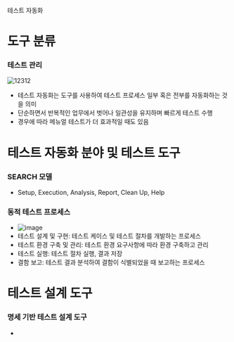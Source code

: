 테스트 자동화

# 도구 분류

### 테스트 관리
![12312](https://github.com/user-attachments/assets/b7b5aa50-53a5-4250-9b97-8b6ea7863df2)

- 테스트 자동화는 도구를 사용하여 테스트 프로세스 일부 혹은 전부를 자동화하는 것을 의미
- 단순하면서 반복적인 업무에서 벗어나 일관성을 유지하며 빠르게 테스트 수행
- 경우에 따라 메뉴얼 테스트가 더 효과적일 때도 있음


# 테스트 자동화 분야 및 테스트 도구

### SEARCH 모델
- Setup, Execution, Analysis, Report, Clean Up, Help

### 동적 테스트 프로세스
- ![image](https://github.com/user-attachments/assets/c71998a4-a136-437a-80ad-4d69953bb8a4)
- 테스트 설계 및 구현: 테스트 케이스 및 테스트 절차를 개발하는 프로세스
- 테스트 환경 구축 및 관리: 테스트 환경 요구사항에 따라 환경 구축하고 관리
- 테스트 실행: 테스트 절차 실행, 결과 저장
- 결함 보고: 테스트 결과 분석하여 결함이 식별되었을 때 보고하는 프로세스


# 테스트 설계 도구

### 명세 기반 테스트 설계 도구
- 
